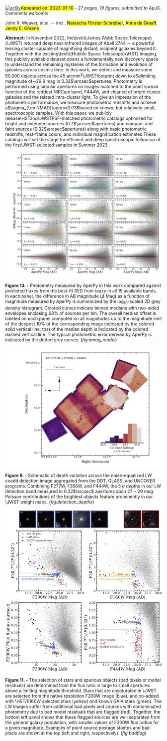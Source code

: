 <div class="macros" style="visibility:hidden;">
$\newcommand{\ensuremath}{}$
$\newcommand{\xspace}{}$
$\newcommand{\object}[1]{\texttt{#1}}$
$\newcommand{\farcs}{{.}''}$
$\newcommand{\farcm}{{.}'}$
$\newcommand{\arcsec}{''}$
$\newcommand{\arcmin}{'}$
$\newcommand{\ion}[2]{#1#2}$
$\newcommand{\textsc}[1]{\textrm{#1}}$
$\newcommand{\hl}[1]{\textrm{#1}}$
$\newcommand{\vdag}{(v)^\dagger}$
$\newcommand$
$\newcommand$
$\newcommand$
$\newcommand$
$\newcommand$
$\newcommand$
$\newcommand$
$\newcommand{\arraystretch}{1.2}$
$\newcommand{\arraystretch}{1}$
$\newcommand{\arraystretch}{0.9}$</div>

<div class="macros" style="visibility:hidden;">
$\newcommand{$\ensuremath$}{}$
$\newcommand{$\xspace$}{}$
$\newcommand{$\object$}[1]{\texttt{#1}}$
$\newcommand{$\farcs$}{{.}''}$
$\newcommand{$\farcm$}{{.}'}$
$\newcommand{$\arcsec$}{''}$
$\newcommand{$\arcmin$}{'}$
$\newcommand{$\ion$}[2]{#1#2}$
$\newcommand{$\textsc$}[1]{\textrm{#1}}$
$\newcommand{$\hl$}[1]{\textrm{#1}}$
$\newcommand{$\vdag$}{(v)^\dagger}$
$\newcommand$
$\newcommand$
$\newcommand$
$\newcommand$
$\newcommand$
$\newcommand$
$\newcommand$
$\newcommand{$\arraystretch$}{1.2}$
$\newcommand{$\arraystretch$}{1}$
$\newcommand{$\arraystretch$}{0.9}$</div>



<div id="title">

# 

</div>
<div id="comments">

[![arXiv](https://img.shields.io/badge/arXiv-2301.02671-b31b1b.svg)](https://arxiv.org/abs/2301.02671)<mark>Appeared on: 2023-01-10</mark> - _27 pages, 19 figures, submitted to ApJS. Comments welcome!_

</div>
<div id="authors">

John R. Weaver, et al. -- incl., <mark>Natascha Förster Schreiber</mark>, <mark>Anna de Graaff</mark>, <mark>Jenny E. Greene</mark>

</div>
<div id="abstract">

**Abstract:** In November 2022, the\textit{James Webb Space Telescope}(\JWST) returned deep near-infrared images of Abell 2744 -- a powerful lensing cluster capable of magnifying distant, incipient galaxies beyond it. Together with the existing\textit{Hubble Space Telescope}(\HST) imaging, this publicly available dataset opens a fundamentally new discovery space to understand the remaining mysteries of the formation and evolution of galaxies across cosmic time. In this work, we detect and measure some 50,000 objects across the 45 arcmin$^2$\JWSTfootprint down to a$5 \sigma$limiting magnitude of$\sim$29.9 mag in 0.32$\arcsec$apertures. Photometry is performed using circular apertures on images matched to the point spread function of the reddest NIRCam band, F444W, and cleaned of bright cluster galaxies and the related intra-cluster light. To give an impression of the photometric performance, we measure photometric redshifts and achieve a$\sigma_{\rm NMAD}\approx0.03$based on known, but relatively small, spectroscopic samples. With this paper, we publicly release\HSTand\JWSTPSF-matched photometric catalogs optimized for bright and extended sources (0.7$\arcsec$apertures) and compact and faint sources (0.32$\arcsec$apertures) along with basic photometric redshifts, rest-frame colors, and individual magnification estimates.These catalogs will set the stage for efficient and deep spectroscopic follow-up of the first\JWST-selected samples in Summer 2023.

</div>

<div id="div_fig1">

<img src="tmp_2301.02671/./figures/dmag_Best-fit_0_32.png" alt="Fig13" width="100%"/>

**Figure 13. -** Photometry measured by AperPy in this work compared against predicted fluxes from the best-fit SED  from \eazy  in all 15 available bands. In each panel, the difference in AB magnitude  ($\Delta$ Mag) as a function of magnitude measured by AperPy is summarized by the log$_{10}$-scaled 2D grey density histogram. Colored curves indicate binned medians with two-sided envelopes enclosing 68\% of sources per bin. The overall median offset is labeled on each panel computed on all magnitudes up to the magnitude limit of the deepest 10\% of the corresponding image indicated by the colored solid vertical line; that of the median depth is indicated by the colored dashed vertical line. The typical photometric error derived by AperPy is indicated by the dotted grey curves.
     (*fig:dmag_model*)

</div>
<div id="div_fig2">

<img src="tmp_2301.02671/figures/detection_depth.png" alt="Fig9" width="100%"/>

**Figure 9. -** Schematic of depth variation across the noise-equalized LW coadd detection image aggregated from the DDT, GLASS, and UNCOVER programs. Combining F277W, F356W, and F444W, the 5 $\sigma$ depths in our LW detection band measured in 0.32$\arcsec$ apertures span $27-29$ mag. Poisson contributions of the brightest objects feature prominently in our \JWST weight maps. (*fig:detection_depths*)

</div>
<div id="div_fig3">

<img src="tmp_2301.02671/figures/badflag.png" alt="Fig11" width="100%"/>

**Figure 11. -** The selection of stars and spurious objects (bad pixels or model residuals) are determined from the flux ratio in large to small apertures above a limiting magnitude threshold. Stars that are unsaturated in \JWST are selected from the native resolution F200W image (blue), and co-added with \HST/F160W selected stars (yellow) and known GAIA stars (green). The LW images suffer from additional bad pixels and sources with contaminated photometry due to bad model residuals that are flagged (red).  Together, the bottom left panel shows that these flagged sources are well separated from the general galaxy population, with smaller values of F200W flux radius for a given magnitude.  Examples of point source postage stamps and bad pixels are shown at the top (left and right, respectively).  (*fig:badflag*)

</div>